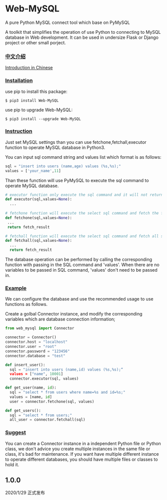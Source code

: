 
# Web-MySQL
A pure Python MySQL connect tool which base on PyMySQL

A toolkit that simplifies the operation of use Python to connecting to MySQL database in Web development. It can be used in undersize Flask or Django project or other small porject.

### [中文介绍](#中文介绍)

[Introduction in Chinese](https://www.arukione.com/2020/01/29/%E5%9F%BA%E4%BA%8EPyMySQL%E6%9E%84%E5%BB%BA%E7%9A%84Web-MySQL/)

### [Installation](#installation)

use pip to install this package:

`$ pip3 install Web-MySQL`

use pip to upgrade Web-MySQL:

`$ pip3 install --upgrade Web-MySQL`

### [Instruction](#Instruction)

Just set MySQL settings than you can use fetchone,fetchall,executor function to operate MySQL database in Python3.

You can input sql command string and values list which format is as follows:

```Python
sql = "insert into users (name,age) values (%s,%s);"
values = ['your_name',11]
```
Than these function will use PyMySQL to execute the sql command to operate MySQL database.

```Python
# executor function only execute the sql command and it will not return anything.
def executor(sql,values=None):
  ...
 
# fetchone function will execute the select sql command and fetch the first select result.
def fetchone(sql,values=None):
 ...
 return fetch_result

# fetchall function will execute the select sql command and fetch all select result as list.
def fetchall(sql,values=None):
  ...
  return fetch_result
```

The database operation can be performed by calling the corresponding function with passing in the SQL command and 'values'. When there are no variables to be passed in SQL command, 'values' don't need to be passed in.

### [Example](#Example)

We can configure the database and use the recommended usage to use functions as follows.

Create a golbal Connector instance, and modify the corresponding variables which are database connection information;

```Python
from web_mysql import Connector

connector = Connector()
connector.host = "localhost"
connector.user = "root"
connector.password = "123456"
connector.database = "test"

def insert_user():
  sql = "insert into users (name,id) values (%s,%s);“
  values = ["name", 10001]
  connector.executor(sql, values)

def get_user(name, id):
  sql = "select * from users where name=%s and id=%s;"
  values = [name, id]
  user = connector.fetchone(sql, values)

def get_users():
  sql = "select * from users;"
  all_user = connector.fetchall(sql)
```

### [Suggest](#Suggest)

You can create a Connector instance in a independent Python file or Python class, we don't advice you create multiple instances in the same file or class, it's bad for maintenance. If you want have multiple different instance to operate different databases, you should have multiple files or classes to hold it.

1.0.0
---

2020/1/29  正式发布
